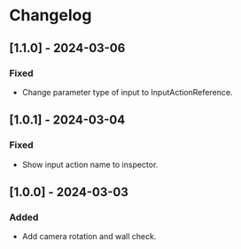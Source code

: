 # Changelog

## [1.1.0] - 2024-03-06
### Fixed
- Change parameter type of input to InputActionReference.

## [1.0.1] - 2024-03-04
### Fixed
- Show input action name to inspector.

## [1.0.0] - 2024-03-03
### Added
- Add camera rotation and wall check.
